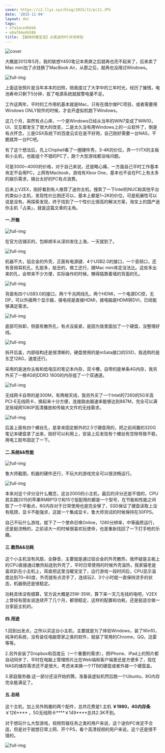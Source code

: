 ```yaml
---
cover: https://c2.llyz.xyz/blog/2015/11/pc11.JPG
date: '2015-11-04'
layout: doc
tags:
- e7a1ace4bbb6
- e8af84e6b58b
title: 【猫咪的暖宝宝】占美迷你PC评测体验
---
```


![cover](https://c2.llyz.xyz/blog/2015/11/pc11.JPG)

大概是2012年5月，我的联想Y450笔记本黑屏之后就再也亮不起来了，后来卖了Mac mini加了点钱换了MacBook Air，从那之后，就再也没用过Windows。

![full-img](https://c2.llyz.xyz/blog/2015/10/pc1.jpg)

上面这张照片是当年本本的旧照，陪我度过了大学中的三年时光，经历了摧残，电池寿命只剩下5分钟，拔了电源系统就报警电量不足。

工作这两年，平时的工作用机基本就是Mac，只有在偶尔做PC项目，或者需要用Windows ONLY软件的时候，才会开虚拟机跑下Windows。

这几个月，突然有点心痒，一个是Windows已经从当年的WIN7变成了WIN10，UI、交互都发生了很大的改变，二是太久没有用Windows上的一众软件了，倒是有点怀念，三是OSX系统下的百度云实在是不好用，自己刚好需要一台NAS，干脆就弄一台PC吧。

有了这个想法后，先上Chiphell看了一圈硬件秀，3-4K的价位，弄一个ITX的主板和小主机，也能组个不错的PC了，跑个大型游戏都没啥问题。

可是3000~4000的价格，对于自己来说，还是略心痛，一方面自己平时工作基本肯定不会用PC，上网有Macbook，游戏有Xbox One，基本也不会在PC上有太多的娱乐需求，搞台太好的PC有点浪费。

后来上V2EX，刚好看到有人推荐了迷你主机，搜索了一下Intel的NUC和其他平台的类似小主机，发现性价比倒还可以，基本上都是1~2K的价位，可是拓展性可以说是没有。再探索发现，终于找到了一个性价比很高的解决方案，淘宝上的国产迷你主机「占美」，就是这篇文章的主角。

#### 一.开箱

![full-img](https://c2.llyz.xyz/blog/2015/11/pc7.JPG)

在官方店铺买的，包邮顺丰从深圳发往上海，一天就到了。

![full-img](https://c2.llyz.xyz/blog/2015/11/pc9.JPG)

机器不大，铝合金的外壳，正面有电源键、4个USB2.0的接口，一个音频口，还有音频耳机孔，孔挺多，挺丑的，做工还行，跟Mac mini肯定没法比。这些多出来的孔，会带来不少方便，实际操作的时候，懒得插靠着墙的背面的孔。

![full-img](https://c2.llyz.xyz/blog/2015/11/pc6.JPG)

背面有四个USB3.0的接口，两个千兆网线孔，两个HDMI，一个电源DC控，无DP，可以外接两个显示器，接电视是直接HDMI，接电脑是HDMI转DVI，已经能够满足需求。

![full-img](https://c2.llyz.xyz/blog/2015/11/pc2.JPG)

底部可拆卸，侧面有散热孔，有点没装紧，是因为我里面加了一个硬盘，没整理好线。

![full-img](https://c2.llyz.xyz/blog/2015/11/pc4.JPG)

拆开后盖，内部结构还是很清晰的，硬盘使用的是mSata接口的SSD，我选购的是东芝128G，速度还行。

采用的是迷你主板和低电压的笔记本内存，双卡槽，自带的是单条4G内存，我另外买了一根4G的DDR3 1600的内存组了一个双通道。

![full-img](https://c2.llyz.xyz/blog/2015/11/pc1.JPG)

无线网卡自带的是300M，有两根天线，我另外买了一个Intel的7260的5G半高PCI-E无线网卡，换起来十分方便，连接路由器速率能够达到867M，完全可以满足局域网1080P高清播放和传输大文件的无线需求。

![full-img](https://c2.llyz.xyz/blog/2015/11/pc3.JPG)

后盖上面有四个螺丝孔，是拿来固定额外的2.5寸硬盘用的，把之前闲置的320G笔记本硬盘拿了出来，刚好可以利用上，安装上后发现有个螺丝有空隙导致不稳，用电工胶布固定了一下。

#### 二.系统&&性能

![full-img](https://c2.llyz.xyz/blog/2015/11/ludashi.jpg)

鲁大师截图，机器的硬件还行，不玩大的游戏完全可以很流畅运行。

![full-img](https://c2.llyz.xyz/blog/2015/11/ludashi2.jpg)

本来对这个评分没什么概念，这台2000的小主机，最后的评分还是不错的，CPU其实跟2015的苹果RMBP13寸和15寸低配用的都是一个型号，在节能和性能之间取了一个平衡点，8G内存对于日常使用也是完全够了，SSD保证了硬盘读取上没有瓶颈，显卡不能强求，这就一个集成显卡，鲁大师测试的时候保持在30FPS。

自己不玩什么游戏，就下了一个使命召唤Online，1280分辨率，中等画质运行，还是挺流畅的，之前读大一的时候很喜欢玩使命，也是重新找回了一下打手枪的乐趣。

#### 三.散热&&功耗

这个小主机没有风扇，全静音，主要就是通过铝合金的外壳散热，我怀疑是主板上的CPU直接通过散热贴连到外壳了，平时日常使用的时候外壳温热，我家猫老是喜欢趴在小主机上，简直把这里当暖宝宝了，运行游戏一段时间后，CPU显示温度达到70~80度，外壳就有点烫手了，连续玩2、3个小时就一直保持烫手的状态，机器倒还是很稳定。

功耗具体没有细算，官方说大概是25W-35W，算下来一天几毛钱的电吧，V2EX上曾经有朋友说连续开了几个月，都很稳定，这样的配置和功耗，还是挺适合做一台家庭主机的。

#### 四.用途

1.回到出发点，之所以买这台小主机，主要就是为了体验Windows，装了Win10，纯净的系统，没有装任电脑管家之类的软件，就装了常用的Chrome，QQ，迅雷等等。

2.另外安装了Dropbox和百度云（一个重要的需求），把iPhone、iPad上的照片都自动同步了，平时在电脑上管理照片比在Web端和客户端里还是方便多了，现在NAS的储存需求还不是很大，考虑未来换一个1TB的硬盘或者外接一个硬盘盒。

3.家庭服务器:这一部分还没开始折腾，准备装虚拟机然后跑一个Ubuntu，8G内存完全能满足了。

#### 五.总结

这个主机，加上另外购置的两个配件，总共花费是1.主机 ****￥1980**，**4G内存条****￥126**** ，5G无线网卡****￥149****总共2.3K不到。

对于想玩什么大型游戏，视频剪辑任务之类的用户来说，这个迷你PC肯定不合适，但是对于就想日常上网、开个PS，看个高清视频的用户来说，这个还是很不错的。

![full-img](https://c2.llyz.xyz/blog/2015/11/pc8.JPG)
